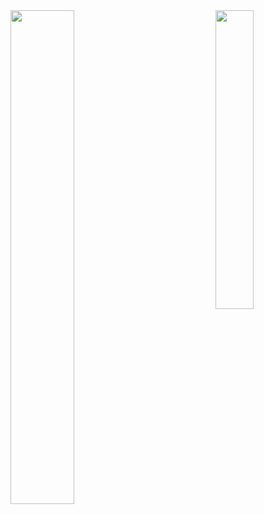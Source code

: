  <a href="https://github.com/anuraghazra/github-readme-stats">
    <img align="left" width="45%" src="https://github-readme-stats.vercel.app/api?username=yoshihide1&show_icons=true&hide=stars,Prs&title_color=ffffff&text_color=BBBEBE&bg_color=231E1E&icon_color=1CD1E4" />
  </a>
  <a href="https://github.com/anuraghazra/github-readme-stats">
    <img align="right" width="35%" src="https://github-readme-stats.vercel.app/api/top-langs/?username=yoshihide1&layout=compact&title_color=ffffff&text_color=BBBEBE&bg_color=231E1E" />
  </a>